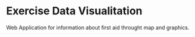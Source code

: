 # Exercise Data Visualitation

Web Application for information about first aid throught map and graphics.